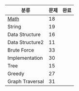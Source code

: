 | 분류                | 문제 | 완료 |
| ------------------- | ---- | ---- |
| [Math](https://github.com/goldggyul/algorithm-study/tree/main/boj/sohyun/math)               | 18   |      |
| String | 19 |   | 
| Data Structure | 16 |   |
| Data Structure2 | 11 |   |
| Brute Force | 33 |   |
| Implementation | 30 |   |
| Tree | 15 |   |
| Greedy | 27 |   |
| Graph Traversal | 31 |  |